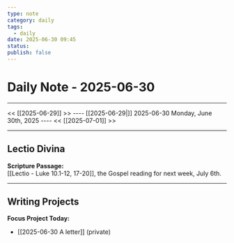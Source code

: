 ```yaml
---
type: note
category: daily
tags:
  - daily
date: 2025-06-30 09:45
status: 
publish: false
---
```

# Daily Note - 2025-06-30
---
<< [[2025-06-29]] >>   ---- [[2025-06-29|]] 2025-06-30 Monday, June 30th, 2025 ----     <<  [[2025-07-01]] >>

----

## Lectio Divina

**Scripture Passage:**  
[[Lectio - Luke 10.1-12, 17-20]], the Gospel reading for next week, July 6th.

---

## Writing Projects

**Focus Project Today:**  
- [[2025-06-30 A letter]] (private)

